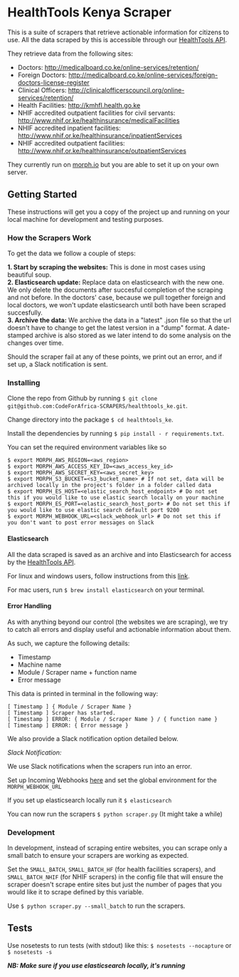 # HealthTools Kenya Scraper

This is a suite of scrapers that retrieve actionable information for citizens to use. All the data scraped by this is accessible through our [HealthTools API](https://github.com/CodeForAfricaLabs/HealthTools.API).

They retrieve data from the following sites:

- Doctors: http://medicalboard.co.ke/online-services/retention/
- Foreign Doctors: http://medicalboard.co.ke/online-services/foreign-doctors-license-register
- Clinical Officers: http://clinicalofficerscouncil.org/online-services/retention/
- Health Facilities: http://kmhfl.health.go.ke
- NHIF accredited outpatient facilities for civil servants: http://www.nhif.or.ke/healthinsurance/medicalFacilities
- NHIF accredited inpatient facilities: http://www.nhif.or.ke/healthinsurance/inpatientServices
- NHIF accredited outpatient facilities: http://www.nhif.or.ke/healthinsurance/outpatientServices

They currently run on [morph.io](http://morph.io) but you are able to set it up on your own server.

## Getting Started

These instructions will get you a copy of the project up and running on your local machine for development and testing purposes.

### How the Scrapers Work

To get the data we follow a couple of steps:

**1. Start by scraping the websites:** This is done in most cases using beautiful soup.  
**2. Elasticsearch update:** Replace data on elasticsearch with the new one. We only delete the documents after succesful   completion of the scraping and not before. In the doctors' case, because we pull together foreign and local doctors, we won't update elasticsearch until both have been scraped succesfully.  
**3. Archive the data:** We archive the data in a "latest" .json file so that the url doesn't have to change to get the latest version in a "dump" format. A date-stamped archive is also stored as we later intend to do some analysis on the changes over time.


Should the scraper fail at any of these points, we print out an error, and if set up, a Slack notification is sent.


### Installing

Clone the repo from Github by running `$ git clone git@github.com:CodeForAfrica-SCRAPERS/healthtools_ke.git`.

Change directory into the package `$ cd healthtools_ke`.

Install the dependencies by running `$ pip install - r requirements.txt`.

You can set the required environment variables like so

    $ export MORPH_AWS_REGION=<aws_region>
    $ export MORPH_AWS_ACCESS_KEY_ID=<aws_access_key_id>
    $ export MORPH_AWS_SECRET_KEY=<aws_secret_key>
    $ export MORPH_S3_BUCKET=<s3_bucket_name> # If not set, data will be archived locally in the project's folder in a folder called data
    $ export MORPH_ES_HOST=<elastic_search_host_endpoint> # Do not set this if you would like to use elastic search locally on your machine
    $ export MORPH_ES_PORT=<elastic_search_host_port> # Do not set this if you would like to use elastic search default port 9200
    $ export MORPH_WEBHOOK_URL=<slack_webhook_url> # Do not set this if you don't want to post error messages on Slack

#### Elasticsearch

All the data scraped is saved as an archive and into Elasticsearch for access by the [HealthTools API](https://github.com/CodeForAfricaLabs/HealthTools.API).

For linux and windows users, follow instructions from this [link](https://www.elastic.co/guide/en/elasticsearch/reference/current/setup.html).

For mac users, run `$ brew install elasticsearch` on your terminal.

#### Error Handling

As with anything beyond our control (the websites we are scraping), we try to catch all errors and display useful and actionable information about them.

As such, we capture the following details:

- Timestamp
- Machine name
- Module / Scraper name + function name
- Error message

This data is printed in terminal in the following way:

    [ Timestamp ] { Module / Scraper Name }
    [ Timestamp ] Scraper has started.
    [ Timestamp ] ERROR: { Module / Scraper Name } / { function name }
    [ Timestamp ] ERROR: { Error message }


We also provide a Slack notification option detailed below.

*Slack Notification:*

We use Slack notifications when the scrapers run into an error.

Set up Incoming Webhooks [here](https://slack.com/signin?redir=%2Fservices%2Fnew%2Fincoming-webhook) and set the global environment for the `MORPH_WEBHOOK_URL`

If you set up elasticsearch locally run it `$ elasticsearch`

You can now run the scrapers `$ python scraper.py` (It might take a while)


### Development

In development, instead of scraping entire websites, you can scrape only a small batch to ensure your scrapers are working as expected.

Set the `SMALL_BATCH`, `SMALL_BATCH_HF` (for health facilities scrapers), and `SMALL_BATCH_NHIF` (for NHIF scrapers) in the config file that will ensure the scraper doesn't scrape entire sites but just the number of pages that you would like it to scrape defined by this variable.

Use `$ python scraper.py --small_batch` to run the scrapers.


## Tests

Use nosetests to run tests (with stdout) like this:
```$ nosetests --nocapture``` or ```$ nosetests -s```

_**NB: Make sure if you use elasticsearch locally, it's running**_
